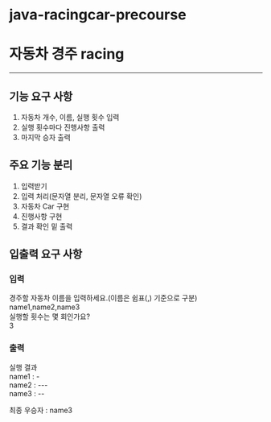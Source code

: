 # java-racingcar-precourse
# 자동차 경주 racing

----------------------

## 기능 요구 사항
1. 자동차 개수, 이름, 실행 횟수 입력
2. 실행 횟수마다 진행사항 출력
3. 마지막 승자 출력

## 주요 기능 분리
1. 입력받기
2. 입력 처리(문자열 분리, 문자열 오류 확인)
3. 자동차 Car 구현
4. 진행사항 구현
5. 결과 확인 밑 출력

## 입출력 요구 사항
### 입력  
경주할 자동차 이름을 입력하세요.(이름은 쉼표(,) 기준으로 구분)  
  name1,name2,name3  
실행할 횟수는 몇 회인가요?  
  3  
### 출력  
실행 결과  
name1 : -  
name2 : ---  
name3 : --  

최종 우승자 : name3
